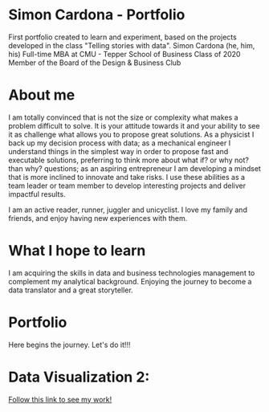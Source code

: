# Simon Cardona - Portfolio

First portfolio created to learn and experiment, based on the projects developed in the class "Telling stories with data".
Simon Cardona (he, him, his)
Full-time MBA at CMU - Tepper School of Business Class of 2020
Member of the Board of the Design & Business Club

# About me

I am totally convinced that is not the size or complexity what makes a problem difficult to solve. It is your attitude towards it and your ability to see it as challenge what allows you to propose great solutions. As a physicist I back up my decision process with data; as a mechanical engineer I understand things in the simplest way in order to propose fast and executable solutions, preferring to think more about what if? or why not? than why? questions; as an aspiring entrepreneur I am developing a mindset that is more inclined to innovate and take risks. I use these abilities as a team leader or team member to develop interesting projects and deliver impactful results. 

I am an active reader, runner, juggler and unicyclist. I love my family and friends, and enjoy having new experiences with them. 

# What I hope to learn

I am acquiring the skills in data and business technologies management to complement my analytical background. Enjoying the journey to become a data translator and a great storyteller.

# Portfolio

Here begins the journey. Let's do it!!!

# Data Visualization 2:

[Follow this link to see my work!](dataviz2.md)

